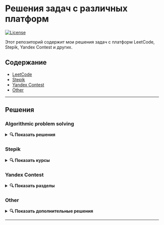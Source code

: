 # Решения задач с различных платформ

[![License](https://img.shields.io/badge/license-MIT-blue.svg)](LICENSE)

Этот репозиторий содержит мои решения задач с платформ LeetCode, Stepik, Yandex Contest и других.

## Содержание
- [LeetCode](#leetcode)
- [Stepik](#stepik)
- [Yandex Contest](#yandex-contest)
- [Other](#other)

---

## Решения

### Algorithmic problem solving
<details>
<summary><b>🔍 Показать решения</b></summary>

#### [LeetCode](leetcode/)
</details>

### Stepik
<details>
<summary><b>🔍 Показать курсы</b></summary>

#### [«Инди-курс программирования на Python» от Атрёма Егорова](Stepik/Egoroff_indie_course/)
#### [Python Generation Advanced](Stepik/Python_generation_adv/)
</details>

### Yandex Contest
<details>
<summary><b>🔍 Показать разделы</b></summary>

##### [Пробные задачи по алгоритмам](Yandex_Contest/first/)
##### [Введение в алгоритмы](Yandex_Contest/introduction/)
##### [Структуры данных](Yandex_Contest/data_structures/)
##### [Рекурсия и сортировки](Yandex_Contest/recursion%20_and_sorting/)
</details>

### Other
<details>
<summary><b>🔍 Показать дополнительные решения</b></summary>

#### [Palindrome](Other/palindrome/)
</details>

---

